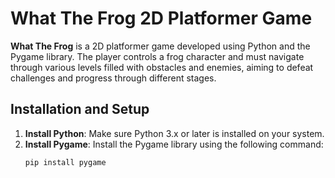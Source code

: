 # What The Frog 2D Platformer Game

**What The Frog** is a 2D platformer game developed using Python and the Pygame library. The player controls a frog character and must navigate through various levels filled with obstacles and enemies, aiming to defeat challenges and progress through different stages.



## Installation and Setup

1. **Install Python**: Make sure Python 3.x or later is installed on your system.
2. **Install Pygame**: Install the Pygame library using the following command:
   ```bash
   pip install pygame
   ```

